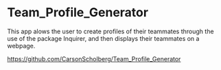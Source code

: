 # Team_Profile_Generator

This app alows the user to create profiles of their teammates through the use of the package Inquirer, and then displays their teammates on a webpage.

https://github.com/CarsonScholberg/Team_Profile_Generator